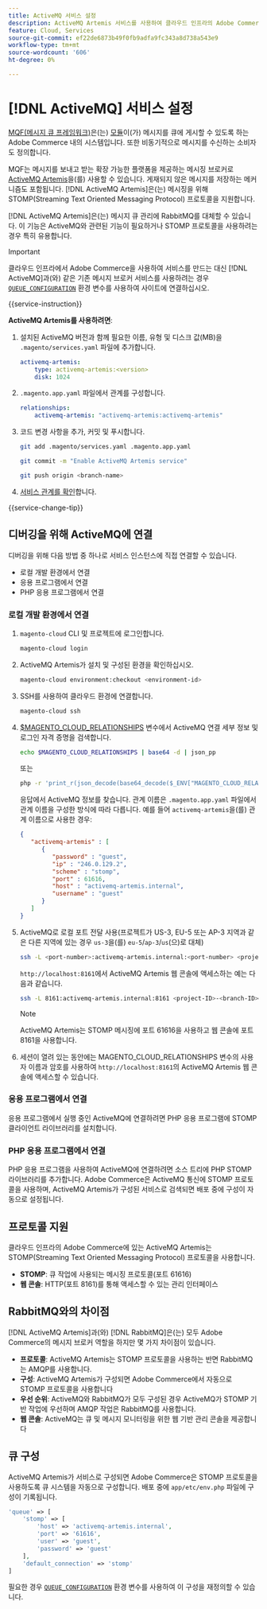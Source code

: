 ```yaml
---
title: ActiveMQ 서비스 설정
description: ActiveMQ Artemis 서비스를 사용하여 클라우드 인프라의 Adobe Commerce에 대한 메시지 대기열을 관리하는 방법을 알아봅니다.
feature: Cloud, Services
source-git-commit: ef22de6873b49f0fb9adfa9fc343a8d738a543e9
workflow-type: tm+mt
source-wordcount: '606'
ht-degree: 0%

---
```


# [!DNL ActiveMQ] 서비스 설정

[MQF(메시지 큐 프레임워크)](https://experienceleague.adobe.com/docs/commerce-operations/configuration-guide/message-queues/message-queue-framework.html?lang=ko)은(는) [모듈](https://experienceleague.adobe.com/ko/docs/commerce-operations/implementation-playbook/glossary#module)이(가) 메시지를 큐에 게시할 수 있도록 하는 Adobe Commerce 내의 시스템입니다. 또한 비동기적으로 메시지를 수신하는 소비자도 정의합니다.

MQF는 메시지를 보내고 받는 확장 가능한 플랫폼을 제공하는 메시징 브로커로 [ActiveMQ Artemis](https://activemq.apache.org/components/artemis/)을(를) 사용할 수 있습니다. 게재되지 않은 메시지를 저장하는 메커니즘도 포함됩니다. [!DNL ActiveMQ Artemis]은(는) 메시징을 위해 STOMP(Streaming Text Oriented Messaging Protocol) 프로토콜을 지원합니다.

[!DNL ActiveMQ Artemis]은(는) 메시지 큐 관리에 RabbitMQ를 대체할 수 있습니다. 이 기능은 ActiveMQ와 관련된 기능이 필요하거나 STOMP 프로토콜을 사용하려는 경우 특히 유용합니다.

>[!IMPORTANT]
>
>클라우드 인프라에서 Adobe Commerce을 사용하여 서비스를 만드는 대신 [!DNL ActiveMQ]과(와) 같은 기존 메시지 브로커 서비스를 사용하려는 경우 [`QUEUE_CONFIGURATION`](../environment/variables-deploy.md#queue_configuration) 환경 변수를 사용하여 사이트에 연결하십시오.

{{service-instruction}}

**ActiveMQ Artemis를 사용하려면**:

1. 설치된 ActiveMQ 버전과 함께 필요한 이름, 유형 및 디스크 값(MB)을 `.magento/services.yaml` 파일에 추가합니다.

   ```yaml
   activemq-artemis:
       type: activemq-artemis:<version>
       disk: 1024
   ```

1. `.magento.app.yaml` 파일에서 관계를 구성합니다.

   ```yaml
   relationships:
       activemq-artemis: "activemq-artemis:activemq-artemis"
   ```

1. 코드 변경 사항을 추가, 커밋 및 푸시합니다.

   ```bash
   git add .magento/services.yaml .magento.app.yaml
   ```

   ```bash
   git commit -m "Enable ActiveMQ Artemis service"
   ```

   ```bash
   git push origin <branch-name>
   ```

1. [서비스 관계를 확인](services-yaml.md#service-relationships)합니다.

{{service-change-tip}}

## 디버깅을 위해 ActiveMQ에 연결

디버깅을 위해 다음 방법 중 하나로 서비스 인스턴스에 직접 연결할 수 있습니다.

- 로컬 개발 환경에서 연결
- 응용 프로그램에서 연결
- PHP 응용 프로그램에서 연결

### 로컬 개발 환경에서 연결

1. `magento-cloud` CLI 및 프로젝트에 로그인합니다.

   ```bash
   magento-cloud login
   ```

1. ActiveMQ Artemis가 설치 및 구성된 환경을 확인하십시오.

   ```bash
   magento-cloud environment:checkout <environment-id>
   ```

1. SSH를 사용하여 클라우드 환경에 연결합니다.

   ```bash
   magento-cloud ssh
   ```

1. [$MAGENTO_CLOUD_RELATIONSHIPS](../application/properties.md#relationships) 변수에서 ActiveMQ 연결 세부 정보 및 로그인 자격 증명을 검색합니다.

   ```bash
   echo $MAGENTO_CLOUD_RELATIONSHIPS | base64 -d | json_pp
   ```

   또는

   ```bash
   php -r 'print_r(json_decode(base64_decode($_ENV["MAGENTO_CLOUD_RELATIONSHIPS"])));'
   ```

   응답에서 ActiveMQ 정보를 찾습니다. 관계 이름은 `.magento.app.yaml` 파일에서 관계 이름을 구성한 방식에 따라 다릅니다. 예를 들어 `activemq-artemis`을(를) 관계 이름으로 사용한 경우:

   ```json
   {
      "activemq-artemis" : [
         {
            "password" : "guest",
            "ip" : "246.0.129.2",
            "scheme" : "stomp",
            "port" : 61616,
            "host" : "activemq-artemis.internal",
            "username" : "guest"
         }
      ]
   }
   ```

1. ActiveMQ로 로컬 포트 전달 사용(프로젝트가 US-3, EU-5 또는 AP-3 지역과 같은 다른 지역에 있는 경우 ``us-3``을(를) ``eu-5``/``ap-3``/``us``(으)로 대체)

   ```bash
   ssh -L <port-number>:activemq-artemis.internal:<port-number> <project-ID>-<branch-ID>@ssh.us.magentosite.cloud
   ```

   `http://localhost:8161`에서 ActiveMQ Artemis 웹 콘솔에 액세스하는 예는 다음과 같습니다.

   ```bash
   ssh -L 8161:activemq-artemis.internal:8161 <project-ID>-<branch-ID>@ssh.us.magentosite.cloud
   ```

   >[!NOTE]
   >
   >ActiveMQ Artemis는 STOMP 메시징에 포트 61616을 사용하고 웹 콘솔에 포트 8161을 사용합니다.

1. 세션이 열려 있는 동안에는 MAGENTO_CLOUD_RELATIONSHIPS 변수의 사용자 이름과 암호를 사용하여 `http://localhost:8161`의 ActiveMQ Artemis 웹 콘솔에 액세스할 수 있습니다.

### 응용 프로그램에서 연결

응용 프로그램에서 실행 중인 ActiveMQ에 연결하려면 PHP 응용 프로그램에 STOMP 클라이언트 라이브러리를 설치합니다.

### PHP 응용 프로그램에서 연결

PHP 응용 프로그램을 사용하여 ActiveMQ에 연결하려면 소스 트리에 PHP STOMP 라이브러리를 추가합니다. Adobe Commerce은 ActiveMQ 통신에 STOMP 프로토콜을 사용하며, ActiveMQ Artemis가 구성된 서비스로 검색되면 배포 중에 구성이 자동으로 설정됩니다.

## 프로토콜 지원

클라우드 인프라의 Adobe Commerce에 있는 ActiveMQ Artemis는 STOMP(Streaming Text Oriented Messaging Protocol) 프로토콜을 사용합니다.

- **STOMP**: 큐 작업에 사용되는 메시징 프로토콜(포트 61616)
- **웹 콘솔**: HTTP(포트 8161)를 통해 액세스할 수 있는 관리 인터페이스

## RabbitMQ와의 차이점

[!DNL ActiveMQ Artemis]과(와) [!DNL RabbitMQ]은(는) 모두 Adobe Commerce의 메시지 브로커 역할을 하지만 몇 가지 차이점이 있습니다.

- **프로토콜**: ActiveMQ Artemis는 STOMP 프로토콜을 사용하는 반면 RabbitMQ는 AMQP를 사용합니다.
- **구성**: ActiveMQ Artemis가 구성되면 Adobe Commerce에서 자동으로 STOMP 프로토콜을 사용합니다
- **우선 순위**: ActiveMQ와 RabbitMQ가 모두 구성된 경우 ActiveMQ가 STOMP 기반 작업에 우선하며 AMQP 작업은 RabbitMQ를 사용합니다.
- **웹 콘솔**: ActiveMQ는 큐 및 메시지 모니터링을 위한 웹 기반 관리 콘솔을 제공합니다

## 큐 구성

ActiveMQ Artemis가 서비스로 구성되면 Adobe Commerce은 STOMP 프로토콜을 사용하도록 큐 시스템을 자동으로 구성합니다. 배포 중에 `app/etc/env.php` 파일에 구성이 기록됩니다.

```php
'queue' => [
    'stomp' => [
        'host' => 'activemq-artemis.internal',
        'port' => '61616',
        'user' => 'guest',
        'password' => 'guest'
    ],
    'default_connection' => 'stomp'
]
```

필요한 경우 [`QUEUE_CONFIGURATION`](../environment/variables-deploy.md#queue_configuration) 환경 변수를 사용하여 이 구성을 재정의할 수 있습니다.

